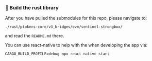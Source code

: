 ### :wrench: Build the rust library

After you have pulled the submodules for this repo, please navigate to:

```
./rust/ptokens-core/v3_bridges/evm/sentinel-strongbox/
```

and read the `README.md` there.


You can use react-native to help with the when developing the app via:

```
CARGO_BUILD_PROFILE=debug npx react-native start
```
